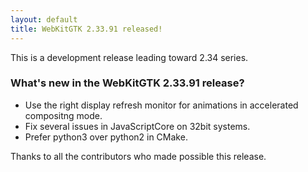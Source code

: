 ```yaml
---
layout: default
title: WebKitGTK 2.33.91 released!
---
```


This is a development release leading toward 2.34 series.

### What's new in the WebKitGTK 2.33.91 release?

 - Use the right display refresh monitor for animations in accelerated compositng mode.
 - Fix several issues in JavaScriptCore on 32bit systems.
 - Prefer python3 over python2 in CMake.

Thanks to all the contributors who made possible this release.
